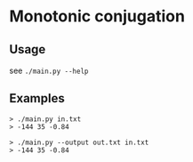 # Monotonic conjugation


## Usage
see `./main.py --help`


## Examples
```
> ./main.py in.txt
> -144 35 -0.84
```

```
> ./main.py --output out.txt in.txt
> -144 35 -0.84
```
